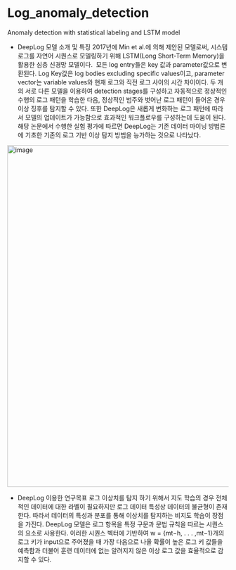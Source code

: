 # Log_anomaly_detection
Anomaly detection with statistical labeling and LSTM model

+ DeepLog 모델 소개 및 특징
2017년에 Min et al.에 의해 제안된 모델로써, 시스템 로그를 자연어 시퀀스로 모델링하기 위해 LSTM(Long Short-Term Memory)을 활용한 심층 신경망 모델이다. 
모든 log entry들은 key 값과 parameter값으로 변환된다. Log Key값은 log bodies excluding specific values이고, parameter vector는 variable values와 현재 로그와 직전 로그 사이의 시간 차이이다. 두 개의 서로 다른 모델을 이용하여 detection stages를 구성하고 자동적으로 정상적인 수행의 로그 패턴을 학습한 다음, 정상적인 범주와 벗어난 로그 패턴이 들어온 경우 이상 징후를 탐지할 수 있다. 또한 DeepLog은 새롭게 변화하는 로그 패턴에 따라서 모델의 업데이트가 가능함으로 효과적인 워크플로우를 구성하는데 도움이 된다. 해당 논문에서 수행한 실험 평가에 따르면 DeepLog는 기존 데이터 마이닝 방법론에 기초한 기존의 로그 기반 이상 탐지 방법을 능가하는 것으로 나타났다.

<img width="777" alt="image" src="https://user-images.githubusercontent.com/67995592/193299760-60ed044b-0b90-456a-b822-5f939e282957.png">

+ DeepLog 이용한 연구목표
로그 이상치를 탐지 하기 위해서 지도 학습의 경우 전체적인 데이터에 대한 라벨이 필요하지만 로그 데이터 특성상 데이터의 불균형이 존재한다. 따라서 데이터의 특성과 분포를 통해 이상치를 탐지하는 비지도 학습이 장점을 가진다. DeepLog 모델은 로그 항목을 특정 구문과 문법 규칙을 따르는 시퀀스의 요소로 사용한다. 이러한 시퀀스 벡터에 기반하여 w = {mt−h, . . . ,mt−1}개의 로그 키가 input으로 주어졌을 때 가장 다음으로 나올 확률이 높은 로그 키 값들을 예측함과 더불어 훈련 데이터에 없는 알려지지 않은 이상 로그 값을 효율적으로 감지할 수 있다.


